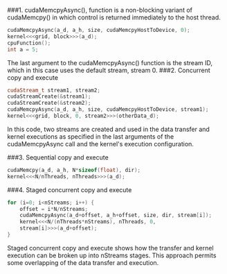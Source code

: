###1.   cudaMemcpyAsync(), function is a non-blocking variant of cudaMemcpy() in which control is returned immediately to the host thread.
```cpp
cudaMemcpyAsync(a_d, a_h, size, cudaMemcpyHostToDevice, 0);
kernel<<<grid, block>>>(a_d);
cpuFunction();
int a = 5;
```
  The last argument to the cudaMemcpyAsync() function is the stream ID, which in this case uses the default stream, stream 0.
###2.   Concurrent copy and execute
```cpp
cudaStream_t stream1, stream2;
cudaStreamCreate(&stream1);
cudaStreamCreate(&stream2);
cudaMemcpyAsync(a_d, a_h, size, cudaMemcpyHostToDevice, stream1);
kernel<<<grid, block, 0, stream2>>>(otherData_d);
```
  In this code, two streams are created and used in the data transfer and kernel executions
  as specified in the last arguments of the cudaMemcpyAsync call and the kernel's execution configuration.
   
###3.   Sequential copy and execute
```cpp
cudaMemcpy(a_d, a_h, N*sizeof(float), dir);
kernel<<<N/nThreads, nThreads>>>(a_d);
```
###4.   Staged concurrent copy and execute
```cpp
for (i=0; i<nStreams; i++) {
	offset = i*N/nStreams;
	cudaMemcpyAsync(a_d+offset, a_h+offset, size, dir, stream[i]);
	kernel<<<N/(nThreads*nStreams), nThreads, 0,
	stream[i]>>>(a_d+offset);
}
```
  Staged concurrent copy and execute shows how the transfer and kernel execution can
  be broken up into nStreams stages. This approach permits some overlapping of the data transfer and execution.